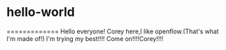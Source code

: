 # hello-world
=============
Hello everyone!
Corey here,I like openflow.(That's what I'm made of!)
I'm trying my best!!!!
Come on!!!!Corey!!!!
